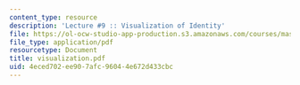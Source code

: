 ```yaml
---
content_type: resource
description: 'Lecture #9 :: Visualization of Identity'
file: https://ol-ocw-studio-app-production.s3.amazonaws.com/courses/mas-963-techno-identity-who-we-are-and-how-we-perceive-ourselves-and-others-spring-2002/4eced702ee907afc96044e672d433cbc_visualization.pdf
file_type: application/pdf
resourcetype: Document
title: visualization.pdf
uid: 4eced702-ee90-7afc-9604-4e672d433cbc
---
```

